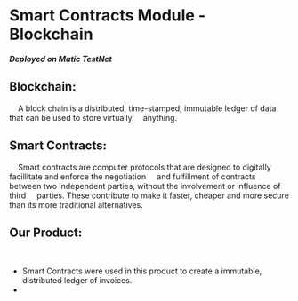 # **Smart Contracts Module - Blockchain**

**_Deployed on Matic TestNet_**

## **Blockchain:**

&nbsp;&nbsp;&nbsp;&nbsp;A block chain is a distributed, time-stamped, immutable ledger of data that can be used to store virtually &nbsp;&nbsp;&nbsp;&nbsp;anything. <br/>

## **Smart Contracts:**

&nbsp;&nbsp;&nbsp;&nbsp;Smart contracts are computer protocols that are designed to digitally facillitate and enforce the negotiation &nbsp;&nbsp;&nbsp;&nbsp;and fulfillment of contracts between two independent parties, without the involvement or influence of third &nbsp;&nbsp;&nbsp;&nbsp;parties.
These contribute to make it faster, cheaper and more secure than its more traditional alternatives.

## **Our Product:**

&nbsp;&nbsp;&nbsp;&nbsp;

- Smart Contracts were used in this product to create a immutable, distributed ledger of invoices.
-
